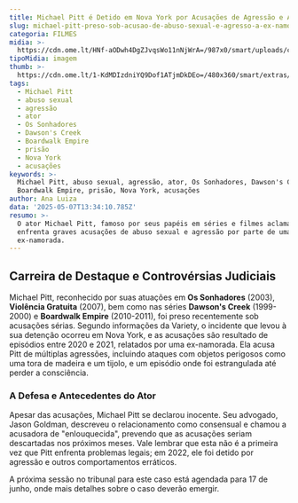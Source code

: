 ```yaml
---
title: Michael Pitt é Detido em Nova York por Acusações de Agressão e Abuso Sexual
slug: michael-pitt-preso-sob-acusao-de-abuso-sexual-e-agresso-a-ex-namorada
categoria: FILMES
midia: >-
  https://cdn.ome.lt/HNf-aODwh4DgZJvqsWo11nNjWrA=/987x0/smart/uploads/conteudo/fotos/pitt_jRwWyO4.jpg
tipoMidia: imagem
thumb: >-
  https://cdn.ome.lt/1-KdMDIzdniYQ9Dof1ATjmDkDEo=/480x360/smart/extras/conteudos/pitt_hqab67T.jpg
tags:
  - Michael Pitt
  - abuso sexual
  - agressão
  - ator
  - Os Sonhadores
  - Dawson's Creek
  - Boardwalk Empire
  - prisão
  - Nova York
  - acusações
keywords: >-
  Michael Pitt, abuso sexual, agressão, ator, Os Sonhadores, Dawson's Creek,
  Boardwalk Empire, prisão, Nova York, acusações
author: Ana Luiza
data: '2025-05-07T13:34:10.785Z'
resumo: >-
  O ator Michael Pitt, famoso por seus papéis em séries e filmes aclamados,
  enfrenta graves acusações de abuso sexual e agressão por parte de uma
  ex-namorada.
---
```


## Carreira de Destaque e Controvérsias Judiciais

Michael Pitt, reconhecido por suas atuações em **Os Sonhadores** (2003), **Violência Gratuita** (2007), bem como nas séries **Dawson's Creek** (1999-2000) e **Boardwalk Empire** (2010-2011), foi preso recentemente sob acusações sérias. Segundo informações da Variety, o incidente que levou à sua detenção ocorreu em Nova York, e as acusações são resultado de episódios entre 2020 e 2021, relatados por uma ex-namorada. Ela acusa Pitt de múltiplas agressões, incluindo ataques com objetos perigosos como uma tora de madeira e um tijolo, e um episódio onde foi estrangulada até perder a consciência.

### A Defesa e Antecedentes do Ator

Apesar das acusações, Michael Pitt se declarou inocente. Seu advogado, Jason Goldman, descreveu o relacionamento como consensual e chamou a acusadora de "enlouquecida", prevendo que as acusações seriam descartadas nos próximos meses. Vale lembrar que esta não é a primeira vez que Pitt enfrenta problemas legais; em 2022, ele foi detido por agressão e outros comportamentos erráticos.

A próxima sessão no tribunal para este caso está agendada para 17 de junho, onde mais detalhes sobre o caso deverão emergir.
